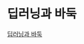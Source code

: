 # 딥러닝과 바둑

[딥러닝과 바둑](http://www.kyobobook.co.kr/product/detailViewKor.laf?ejkGb=KOR&mallGb=KOR&barcode=9791162243152&orderClick=LAG&Kc=)